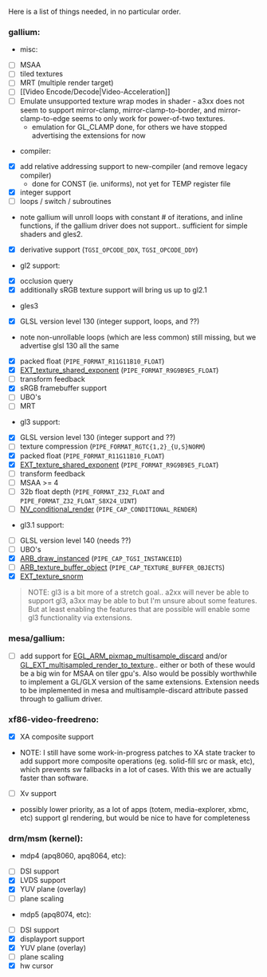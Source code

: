 Here is a list of things needed, in no particular order.

### gallium:
* misc:
 * [ ] MSAA
 * [ ] tiled textures
 * [ ] MRT (multiple render target)
 * [ ] [[Video Encode/Decode|Video-Acceleration]]
 * [ ] Emulate unsupported texture wrap modes in shader - a3xx does not seem to support mirror-clamp, mirror-clamp-to-border, and mirror-clamp-to-edge seems to only work for power-of-two textures.
   * emulation for GL_CLAMP done, for others we have stopped advertising the extensions for now
* compiler:
 * [X] add relative addressing support to new-compiler (and remove legacy compiler)
   * done for CONST (ie. uniforms), not yet for TEMP register file
 * [X] integer support
 * [ ] loops / switch / subroutines
  * note gallium will unroll loops with constant # of iterations, and inline functions, if the gallium driver does not support.. sufficient for simple shaders and gles2.
 * [x] derivative support (`TGSI_OPCODE_DDX`, `TGSI_OPCODE_DDY`)
* gl2 support:
 * [x] occlusion query
 * [x] additionally sRGB texture support will bring us up to gl2.1
* gles3
 * [x] GLSL version level 130 (integer support, loops, and ??)
  * note non-unrollable loops (which are less common) still missing, but we advertise glsl 130 all the same
 * [x] packed float (`PIPE_FORMAT_R11G11B10_FLOAT`)
 * [x] [EXT_texture_shared_exponent](http://developer.download.nvidia.com/opengl/specs/GL_EXT_texture_shared_exponent.txt) (`PIPE_FORMAT_R9G9B9E5_FLOAT`)
 * [ ] transform feedback
 * [x] sRGB framebuffer support
 * [ ] UBO's
 * [ ] MRT
* gl3 support:
 * [x] GLSL version level 130 (integer support and ??)
 * [ ] texture compression (`PIPE_FORMAT_RGTC{1,2}_{U,S}NORM`)
 * [x] packed float (`PIPE_FORMAT_R11G11B10_FLOAT`)
 * [x] [EXT_texture_shared_exponent](http://developer.download.nvidia.com/opengl/specs/GL_EXT_texture_shared_exponent.txt) (`PIPE_FORMAT_R9G9B9E5_FLOAT`)
 * [ ] transform feedback
 * [ ] MSAA >= 4
 * [ ] 32b float depth (`PIPE_FORMAT_Z32_FLOAT` and `PIPE_FORMAT_Z32_FLOAT_S8X24_UINT`)
 * [ ] [NV_conditional_render](http://www.opengl.org/registry/specs/NV/conditional_render.txt) (`PIPE_CAP_CONDITIONAL_RENDER`)
* gl3.1 support:
 * [ ] GLSL version level 140 (needs ??)
 * [ ] UBO's
 * [x] [ARB_draw_instanced](https://www.opengl.org/registry/specs/ARB/draw_instanced.txt) (`PIPE_CAP_TGSI_INSTANCEID`)
 * [ ] [ARB_texture_buffer_object](https://www.opengl.org/registry/specs/ARB/texture_buffer_object.txt) (`PIPE_CAP_TEXTURE_BUFFER_OBJECTS`)
 * [x] [EXT_texture_snorm](https://www.opengl.org/registry/specs/EXT/texture_snorm.txt)

> NOTE: gl3 is a bit more of a stretch goal.. a2xx will never be able to support gl3, a3xx may be able to but I'm unsure about some features.  But at least enabling the features that are possible will enable some gl3 functionality via extensions.

### mesa/gallium:
* [ ] add support for [EGL_ARM_pixmap_multisample_discard](http://www.khronos.org/registry/egl/extensions/ARM/EGL_ARM_pixmap_multisample_discard.txt) and/or [GL_EXT_multisampled_render_to_texture](https://www.khronos.org/registry/gles/extensions/EXT/EXT_multisampled_render_to_texture.txt).. either or both of these would be a big win for MSAA on tiler gpu's.  Also would be possibly worthwhile to implement a GL/GLX version of the same extensions.  Extension needs to be implemented in mesa and multisample-discard attribute passed through to gallium driver.

### xf86-video-freedreno:
* [x] XA composite support
 * NOTE: I still have some work-in-progress patches to XA state tracker to add support more composite operations (eg. solid-fill src or mask, etc), which prevents sw fallbacks in a lot of cases.  With this we are actually faster than software.
* [ ] Xv support
 * possibly lower priority, as a lot of apps (totem, media-explorer, xbmc, etc) support gl rendering, but would be nice to have for completeness

### drm/msm (kernel):
* mdp4 (apq8060, apq8064, etc):
 * [ ] DSI support
 * [x] LVDS support
 * [x] YUV plane (overlay)
 * [ ] plane scaling
* mdp5 (apq8074, etc):
 * [ ] DSI support
 * [x] displayport support
 * [x] YUV plane (overlay)
 * [ ] plane scaling
 * [x] hw cursor
